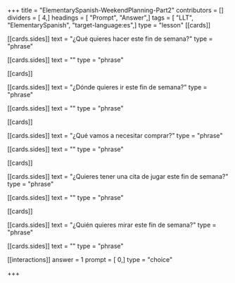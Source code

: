 +++
title = "ElementarySpanish-WeekendPlanning-Part2"
contributors = []
dividers = [ 4,]
headings = [ "Prompt", "Answer",]
tags = [ "LLT", "ElementarySpanish", "target-language:es",]
type = "lesson"
[[cards]]

[[cards.sides]]
text = "¿Qué quieres hacer este fin de semana?"
type = "phrase"

[[cards.sides]]
text = ""
type = "phrase"

[[cards]]

[[cards.sides]]
text = "¿Dónde quieres ir este fin de semana?"
type = "phrase"

[[cards.sides]]
text = ""
type = "phrase"

[[cards]]

[[cards.sides]]
text = "¿Qué vamos a necesitar comprar?"
type = "phrase"

[[cards.sides]]
text = ""
type = "phrase"

[[cards]]

[[cards.sides]]
text = "¿Quieres tener una cita de jugar este fin de semana?"
type = "phrase"

[[cards.sides]]
text = ""
type = "phrase"

[[cards]]

[[cards.sides]]
text = "¿Quién quieres mirar este fin de semana?"
type = "phrase"

[[cards.sides]]
text = ""
type = "phrase"

[[interactions]]
answer = 1
prompt = [ 0,]
type = "choice"

+++
